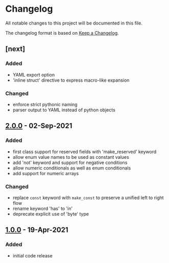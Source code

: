 # Changelog
All notable changes to this project will be documented in this file.

The changelog format is based on [Keep a Changelog](https://keepachangelog.com/en/1.0.0/).

## [next]

### Added
 - YAML export option
 - 'inline struct' directive to express macro-like expansion

### Changed
 - enforce strict pythonic naming
 - parser output to YAML instead of python objects

## [2.0.0] - 02-Sep-2021

### Added
 - first class support for reserved fields with 'make_reserved' keyword
 - allow enum value names to be used as constant values
 - add 'not' keyword and support for negative conditions
 - allow numeric conditionals as well as enum conditionals
 - add support for numeric arrays

### Changed
 - replace `const` keyword with `make_const` to preserve a unified left to right flow
 - rename keyword 'has' to 'in'
 - deprecate explicit use of 'byte' type

## [1.0.0] - 19-Apr-2021

### Added
 - initial code release

[2.0.0]: https://github.com/symbol/catbuffer-parser/compare/v1.0.0...v2.0.0
[1.0.0]: https://github.com/symbol/catbuffer-parser/releases/tag/v1.0.0

